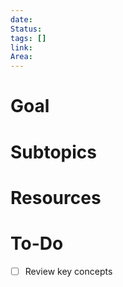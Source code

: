 ```yaml
---
date: 
Status: 
tags: []
link: 
Area:
---
```

# Goal

# Subtopics

# Resources

# To-Do
- [ ] Review key concepts
